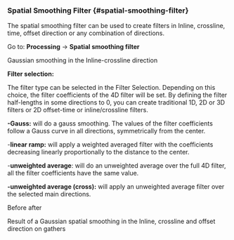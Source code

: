 ### Spatial Smoothing Filter {#spatial-smoothing-filter}

The spatial smoothing filter can be used to create filters in Inline, crossline, time, offset direction or any combination of directions.

Go to: **Processing** → **Spatial smoothing filter**

Gaussian smoothing in the Inline-crossline direction

**Filter selection:**

The filter type can be selected in the Filter Selection. Depending on this choice, the filter coefficients of the 4D filter will be set. By defining the filter half-lengths in some directions to 0, you can create traditional 1D, 2D or 3D filters or 2D offset-time or inline/crossline filters.

**-Gauss:** will do a gauss smoothing. The values of the filter coefficients follow a Gauss curve in all directions, symmetrically from the center.

-**linear ramp:** will apply a weighted averaged filter with the coefficients decreasing linearly proportionally to the distance to the center.

-**unweighted average**: will do an unweighted average over the full 4D filter, all the filter coefficients have the same value.

**-unweighted average (cross):** will apply an unweighted average filter over the selected main directions.

Before after

Result of a Gaussian spatial smoothing in the Inline, crossline and offset direction on gathers